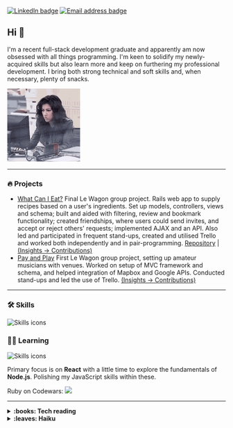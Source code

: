 [![LinkedIn badge](https://img.shields.io/badge/LinkedIn-65AEC9?logo=linkedin&logoColor=white&style=for-the-badge)](https://www.linkedin.com/in/fsandford/)
[![Email address badge](https://img.shields.io/badge/Email-D383BE?logo=protonmail&logoColor=white&style=for-the-badge)](mailto:fransan6@proton.me)

## Hi 👋
I'm a recent full-stack development graduate and apparently am now obsessed with all things programming. I'm keen to solidify my newly-acquired skills but also learn more and keep on furthering my professional development. I bring both strong technical and soft skills and, when necessary, plenty of snacks.

<img src="rosa-computer.gif" style="height: 12em;" alt="Gif of woman hitting a computer monitor" /> 
<!-- not markdown so as to set height -->

---

### :fire: Projects
- [What Can I Eat?](http://www.whatcanieat.world/) Final Le Wagon group project. Rails web app to supply recipes based on a user's ingredients. Set up models, controllers, views and schema; built and aided with filtering, review and bookmark functionality; created friendships, where users could send invites, and accept or reject others' requests; implemented AJAX and an API. Also led and participated in frequent stand-ups, created and utilised Trello and worked both independently and in pair-programming. [Repository](https://github.com/alexagodzilla/what-can-i-eat) | [(Insights -> Contributions)](https://github.com/alexagodzilla/what-can-i-eat/graphs/contributors)
- [Pay and Play](https://github.com/alexagodzilla/venues-pay-and-play) First Le Wagon group project, setting up amateur musicians with venues. Worked on setup of MVC framework and schema, and helped integration of Mapbox and Google APIs. Conducted stand-ups and led the use of Trello. [(Insights -> Contributions)](https://github.com/alexagodzilla/venues-pay-and-play/graphs/contributors)

---

### :hammer_and_wrench: Skills
![Skills icons](https://skillicons.dev/icons?i=rails,ruby,js,postgresql,html,css,sass,git)

### :woman_teacher:	Learning
![Skills icons](https://skillicons.dev/icons?i=react,nodejs)

Primary focus is on <b>React</b> with a little time to explore the fundamentals of <b>Node.js</b>. Polishing my JavaScript skills within these.

Ruby on Codewars: <img src="https://www.codewars.com/users/fran6san/badges/micro" />

---

<details>
  <summary>
    <b>:books: Tech reading</b>
  </summary><br />
  Currently reading - <i>Pro Git</i> by Scott Chacon and Ben Straub (for a light summer read ☀️).<br />
  Recently read - <i>If it's Smart, it's Vulnerable</i> by Mikko Hypponen and <i>Chip War</i> by Chris Miller
</details>

<details>
  <summary>
    <b>:leaves: Haiku</b>
  </summary><br />
  around the willow<br />
  a floating world<br />
  red blossoms<br />
  
  柳は縁花は紅のうき世かな
  
  --Kobayashi Issa, 1822  
  <sub><sup>Translated by David G. Lanoue</sup></sub>
</details>


<!-- 
# COMMENTS
## STATS
### :chart_with_upwards_trend:	Stats
<a href="https://github.com/fransan6/github-readme-stats">
  <img align="center" src="https://github-readme-stats.vercel.app/api/top-langs/?username=fransan6&hide_progress=true" />
</a>
<a href="https://github.com/fransan6/github-readme-stats">
  <img align="center" src="https://github-readme-stats.vercel.app/api?username=fransan6&hide=stars,issues&show_icons=true&theme=dracula" />
</a>

[![fransan6's GitHub stats](https://github-readme-stats.vercel.app/api?username=fransan6&hide=stars,issues&show_icons=true&theme=dracula)](https://github.com/fransan6/github-readme-stats)
[![Top Langs](https://github-readme-stats.vercel.app/api/top-langs/?username=fransan6&hide_progress=true)](https://github.com/fransan6/github-readme-stats)

PREVIOUS RUBY AND RAILS ICONS
<img src="https://cdn.jsdelivr.net/gh/devicons/devicon/icons/ruby/ruby-plain.svg" style="height: 3em;" /> <img src="https://cdn.jsdelivr.net/gh/devicons/devicon/icons/rails/rails-plain.svg" style="height: 3em;" /> 

## PREVIOUS BADGES
<a href="https://www.linkedin.com/in/fsandford/">
  <img src="https://img.shields.io/badge/LinkedIn-65AEC9?logo=linkedin&logoColor=white&style=for-the-badge" alt="LinkedIn badge" />
</a>
<a href="mailto:fransan6@proton.me">
  <img src="https://img.shields.io/badge/Email-D383BE?logo=protonmail&logoColor=white&style=for-the-badge" alt="Email address badge" />
</a>
-->
